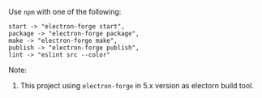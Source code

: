Use `npm` with one of the following:
```
start -> "electron-forge start",
package -> "electron-forge package",
make -> "electron-forge make",
publish -> "electron-forge publish",
lint -> "eslint src --color"
```

Note:
1. This project using `electron-forge` in 5.x version as electorn build tool.